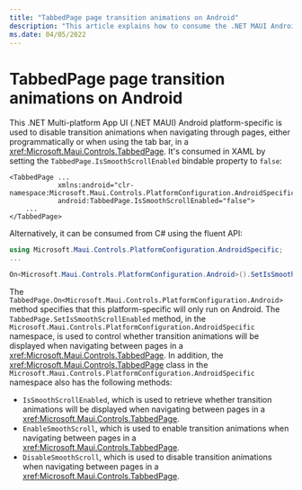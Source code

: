 ```yaml
---
title: "TabbedPage page transition animations on Android"
description: "This article explains how to consume the .NET MAUI Android platform-specific that disables transition animations when navigating through pages in a TabbedPage."
ms.date: 04/05/2022
---
```


# TabbedPage page transition animations on Android

This .NET Multi-platform App UI (.NET MAUI) Android platform-specific is used to disable transition animations when navigating through pages, either programmatically or when using the tab bar, in a <xref:Microsoft.Maui.Controls.TabbedPage>. It's consumed in XAML by setting the `TabbedPage.IsSmoothScrollEnabled` bindable property to `false`:

```xaml
<TabbedPage ...
            xmlns:android="clr-namespace:Microsoft.Maui.Controls.PlatformConfiguration.AndroidSpecific;assembly=Microsoft.Maui.Controls"
            android:TabbedPage.IsSmoothScrollEnabled="false">
    ...
</TabbedPage>
```

Alternatively, it can be consumed from C# using the fluent API:

```csharp
using Microsoft.Maui.Controls.PlatformConfiguration.AndroidSpecific;
...

On<Microsoft.Maui.Controls.PlatformConfiguration.Android>().SetIsSmoothScrollEnabled(false);
```

The `TabbedPage.On<Microsoft.Maui.Controls.PlatformConfiguration.Android>` method specifies that this platform-specific will only run on Android. The `TabbedPage.SetIsSmoothScrollEnabled` method, in the `Microsoft.Maui.Controls.PlatformConfiguration.AndroidSpecific` namespace, is used to control whether transition animations will be displayed when navigating between pages in a <xref:Microsoft.Maui.Controls.TabbedPage>. In addition, the <xref:Microsoft.Maui.Controls.TabbedPage> class in the `Microsoft.Maui.Controls.PlatformConfiguration.AndroidSpecific` namespace also has the following methods:

- `IsSmoothScrollEnabled`, which is used to retrieve whether transition animations will be displayed when navigating between pages in a <xref:Microsoft.Maui.Controls.TabbedPage>.
- `EnableSmoothScroll`, which is used to enable transition animations when navigating between pages in a <xref:Microsoft.Maui.Controls.TabbedPage>.
- `DisableSmoothScroll`, which is used to disable transition animations when navigating between pages in a <xref:Microsoft.Maui.Controls.TabbedPage>.
